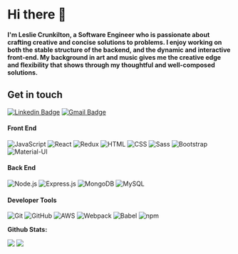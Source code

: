 # Hi there 👋
<h4>I'm Leslie Crunkilton, a Software Engineer who is passionate about crafting creative and concise solutions to problems. I enjoy working on both the stable structure of the backend, and the dynamic and interactive front-end. My background in art and music gives me the creative edge and flexibility that shows through my thoughtful and well-composed solutions.</h4>

## Get in touch
[![Linkedin Badge](https://img.shields.io/badge/-lesliecrunkilton-blue?style=flat-square&logo=Linkedin&logoColor=white&link=https://www.linkedin.com/in/leslie-crunkilton/)](https://www.linkedin.com/in/leslie-crunkilton/)
[![Gmail Badge](https://img.shields.io/badge/-lcrunkilton@gmail.com-c14438?style=flat-square&logo=Gmail&logoColor=white&link=mailto:lcrunkilton@gmail.com)](mailto:lcrunkilton@gmail.com)

#### Front End
![JavaScript](https://img.shields.io/badge/-JavaScript-fff?&logo=JavaScript&logoColor=ddc508)
![React](https://img.shields.io/badge/-React-fff?&logo=React)
![Redux](https://img.shields.io/badge/-Redux-fff?&logo=Redux&logoColor=000)
![HTML](https://img.shields.io/badge/-HTML-fff?&logo=html5)
![CSS](https://img.shields.io/badge/-CSS-fff?&logo=css3&logoColor=777)
![Sass](https://img.shields.io/badge/-Sass-fff?&logo=sass)
![Bootstrap](https://img.shields.io/badge/-Bootstrap-fff?&logo=bootstrap&logoColor=000)
![Material-UI](https://img.shields.io/badge/-MaterialUI-fff?&logo=material-ui&logoColor=000)

#### Back End
![Node.js](https://img.shields.io/badge/-Node.js-fff?&logo=node.js)
![Express.js](https://img.shields.io/badge/-Express.js-fff?)
![MongoDB](https://img.shields.io/badge/-MongoDB-fff?logo=Mongodb)
![MySQL](https://img.shields.io/badge/-MySQL-fff?logo=mysql)

#### Developer Tools
![Git](https://img.shields.io/badge/-Git-fff?logo=git)
![GitHub](https://img.shields.io/badge/-GitHub-fff?logo=github&logoColor=000)
![AWS](https://img.shields.io/badge/-AWS-fff?&logo=Amazon-AWS&logoColor=232F3E)
![Webpack](https://img.shields.io/badge/-Webpack-fff?logo=webpack)
![Babel](https://img.shields.io/badge/-Babel-fff?logo=babel&logoColor=777)
![npm](https://img.shields.io/badge/-npm-fff?logo=npm)


**Github Stats:**

<p align="left">
  
  <img src="https://github-readme-stats.vercel.app/api?username=lesc90&hide=stars&show_icons=true&theme=solarized-light&line_height=32">
  <img src="https://github-readme-stats.vercel.app/api/top-langs/?username=lesc90&count_private=true&theme=solarized-light">

</p>
